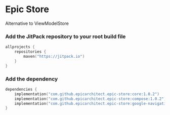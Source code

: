 # Epic Store
Alternative to ViewModelStore

### Add the JitPack repository to your root build file

```Kotlin
allprojects {
    repositories {
        maven("https://jitpack.io")
    }
}
```

### Add the dependency

```Kotlin
dependencies {
    implementation("com.github.epicarchitect.epic-store:core:1.0.2")
    implementation("com.github.epicarchitect.epic-store:compose:1.0.2")
    implementation("com.github.epicarchitect.epic-store:google-navigation-compose:1.0.2")
}
```
